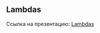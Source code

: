 
## Lambdas

Ссылка на презентацию: [Lambdas](https://github.com/ait-tr/cohort22/blob/main/basic_programming/lesson_62/lambdas.pdf)  


 



